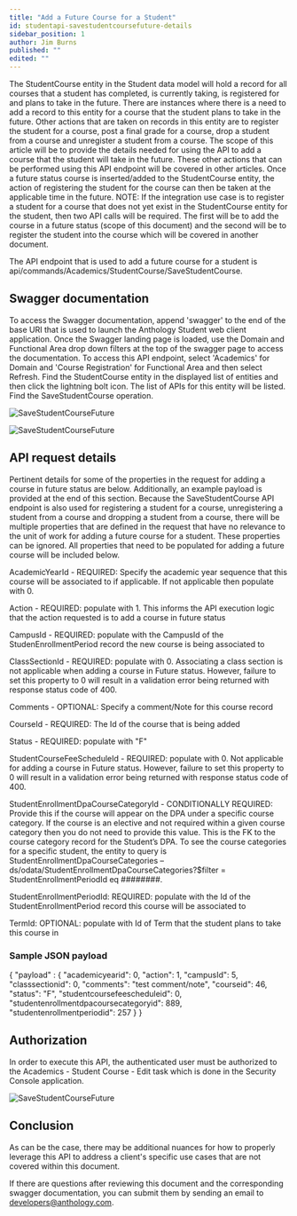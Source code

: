 ```yaml
---
title: "Add a Future Course for a Student"
id: studentapi-savestudentcoursefuture-details
sidebar_position: 1
author: Jim Burns
published: ""
edited: ""
---
```


The StudentCourse entity in the Student data model will hold a record for all courses that a student has completed, is currently taking, is registered for and plans to take in the future. There are instances where there is a need to add a record to this entity for a course that the student plans to take in the future. Other actions that are taken on records in this entity are to register the student for a course, post a final grade for a course, drop a student from a course and unregister a student from a course. The scope of this article will be to provide the details needed for using the API to add a course that the student will take in the future. These other actions that can be performed using this API endpoint will be covered in other articles. Once a future status course is inserted/added to the StudentCourse entity, the action of registering the student for the course can then be taken at the applicable time in the future. NOTE: If the integration use case is to register a student for a course that does not yet exist in the StudentCourse entity for the student, then two API calls will be required. The first will be to add the course in a future status (scope of this document) and the second will be to register the student into the course which will be covered in another document.

The API endpoint that is used to add a future course for a student is api/commands/Academics/StudentCourse/SaveStudentCourse.

## Swagger documentation

To access the Swagger documentation, append 'swagger' to the end of the base URI that is used to launch the Anthology Student web client application. Once the Swagger landing page is loaded, use the Domain and Functional Area drop down filters at the top of the swagger page to access the documentation. To access this API endpoint, select 'Academics' for Domain and 'Course Registration' for Functional Area and then select Refresh. Find the StudentCourse entity in the displayed list of entities and then click the lightning bolt icon. The list of APIs for this entity will be listed. Find the SaveStudentCourse operation.

![SaveStudentCourseFuture](/assets/img/SaveStudentCourseFuture1.png)

![SaveStudentCourseFuture](/assets/img/SaveStudentCourseFuture2.png)

## API request details

Pertinent details for some of the properties in the request for adding a course in future status are below. Additionally, an example payload is provided at the end of this section. Because the SaveStudentCourse API endpoint is also used for registering a student for a course, unregistering a student from a course and dropping a student from a course, there will be multiple properties that are defined in the request that have no relevance to the unit of work for adding a future course for a student. These properties can be ignored. All properties that need to be populated for adding a future course will be included below.

AcademicYearId - REQUIRED: Specify the academic year sequence that this course will be associated to if applicable. If not applicable then populate with 0.

Action - REQUIRED: populate with 1. This informs the API execution logic that the action requested is to add a course in future status

CampusId - REQUIRED: populate with the CampusId of the StudenEnrollmentPeriod record the new course is being associated to

ClassSectionId - REQUIRED: populate with 0. Associating a class section is not applicable when adding a course in Future status. However, failure to set this property to 0 will result in a validation error being returned with response status code of 400.

Comments - OPTIONAL: Specify a comment/Note for this course record

CourseId - REQUIRED: The Id of the course that is being added

Status - REQUIRED: populate with "F"

StudentCourseFeeScheduleId - REQUIRED: populate with 0. Not applicable for adding a course in Future status. However, failure to set this property to 0 will result in a validation error being returned with response status code of 400.

StudentEnrollmentDpaCourseCategoryId - CONDITIONALLY REQUIRED: Provide this if the course will appear on the DPA under a specific course category. If the course is an elective and not required within a given course category then you do not need to provide this value. This is the FK to the course category record for the Student’s DPA. To see the course categories for a specific student, the entity to query is StudentEnrollmentDpaCourseCategories – ds/odata/StudentEnrollmentDpaCourseCategories?$filter = StudentEnrollmentPeriodId eq ########.

StudentEnrollmentPeriodId: REQUIRED: populate with the Id of the StudentEnrollmentPeriod record this course will be associated to

TermId: OPTIONAL: populate with Id of Term that the student plans to take this course in

### Sample JSON payload

{
"payload" : {
"academicyearid": 0,
"action": 1,
"campusId": 5,
"classsectionid": 0,
"comments": "test comment/note",
"courseid": 46,
"status": "F",
"studentcoursefeescheduleid": 0,
"studentenrollmentdpacoursecategoryid": 889,
"studentenrollmentperiodid": 257
}
}

## Authorization

In order to execute this API, the authenticated user must be authorized to the Academics - Student Course - Edit task which is done in the Security Console application.

![SaveStudentCourseFuture](/assets/img/SaveStudentCourseFuture3.png)

## Conclusion

As can be the case, there may be additional nuances for how to properly leverage this API to address a client's specific use cases that are not covered within this document.

If there are questions after reviewing this document and the corresponding swagger documentation, you can submit them by sending an email to developers@anthology.com.
